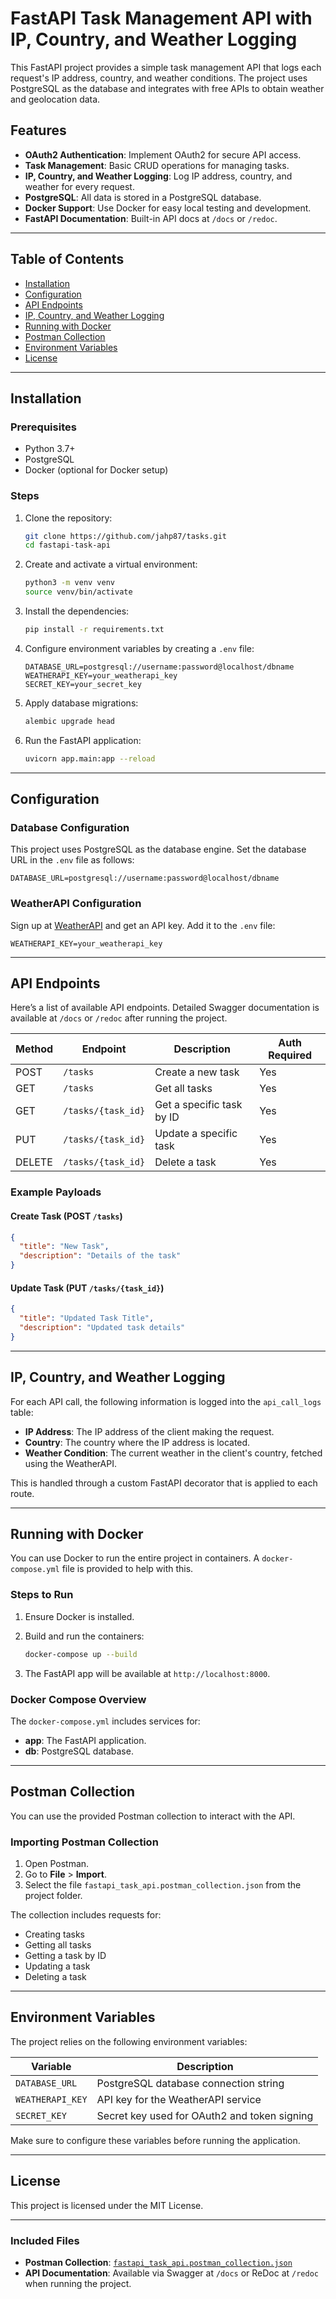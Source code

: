 
# FastAPI Task Management API with IP, Country, and Weather Logging

This FastAPI project provides a simple task management API that logs each request's IP address, country, and weather conditions. The project uses PostgreSQL as the database and integrates with free APIs to obtain weather and geolocation data.

## Features

- **OAuth2 Authentication**: Implement OAuth2 for secure API access.
- **Task Management**: Basic CRUD operations for managing tasks.
- **IP, Country, and Weather Logging**: Log IP address, country, and weather for every request.
- **PostgreSQL**: All data is stored in a PostgreSQL database.
- **Docker Support**: Use Docker for easy local testing and development.
- **FastAPI Documentation**: Built-in API docs at `/docs` or `/redoc`.

---

## Table of Contents

- [Installation](#installation)
- [Configuration](#configuration)
- [API Endpoints](#api-endpoints)
- [IP, Country, and Weather Logging](#ip-country-and-weather-logging)
- [Running with Docker](#running-with-docker)
- [Postman Collection](#postman-collection)
- [Environment Variables](#environment-variables)
- [License](#license)

---

## Installation

### Prerequisites

- Python 3.7+
- PostgreSQL
- Docker (optional for Docker setup)

### Steps

1. Clone the repository:

   ```bash
   git clone https://github.com/jahp87/tasks.git
   cd fastapi-task-api
   ```

2. Create and activate a virtual environment:

   ```bash
   python3 -m venv venv
   source venv/bin/activate
   ```

3. Install the dependencies:

   ```bash
   pip install -r requirements.txt
   ```

4. Configure environment variables by creating a `.env` file:

   ```
   DATABASE_URL=postgresql://username:password@localhost/dbname
   WEATHERAPI_KEY=your_weatherapi_key
   SECRET_KEY=your_secret_key
   ```

5. Apply database migrations:

   ```bash
   alembic upgrade head
   ```

6. Run the FastAPI application:

   ```bash
   uvicorn app.main:app --reload
   ```

---

## Configuration

### Database Configuration

This project uses PostgreSQL as the database engine. Set the database URL in the `.env` file as follows:

```
DATABASE_URL=postgresql://username:password@localhost/dbname
```

### WeatherAPI Configuration

Sign up at [WeatherAPI](https://www.weatherapi.com/) and get an API key. Add it to the `.env` file:

```
WEATHERAPI_KEY=your_weatherapi_key
```

---

## API Endpoints

Here’s a list of available API endpoints. Detailed Swagger documentation is available at `/docs` or `/redoc` after running the project.

| Method | Endpoint                | Description               | Auth Required |
|--------|-------------------------|---------------------------|---------------|
| POST   | `/tasks`                | Create a new task          | Yes           |
| GET    | `/tasks`                | Get all tasks              | Yes           |
| GET    | `/tasks/{task_id}`       | Get a specific task by ID  | Yes           |
| PUT    | `/tasks/{task_id}`       | Update a specific task     | Yes           |
| DELETE | `/tasks/{task_id}`       | Delete a task              | Yes           |

### Example Payloads

#### Create Task (POST `/tasks`)

```json
{
  "title": "New Task",
  "description": "Details of the task"
}
```

#### Update Task (PUT `/tasks/{task_id}`)

```json
{
  "title": "Updated Task Title",
  "description": "Updated task details"
}
```

---

## IP, Country, and Weather Logging

For each API call, the following information is logged into the `api_call_logs` table:

- **IP Address**: The IP address of the client making the request.
- **Country**: The country where the IP address is located.
- **Weather Condition**: The current weather in the client's country, fetched using the WeatherAPI.

This is handled through a custom FastAPI decorator that is applied to each route.

---

## Running with Docker

You can use Docker to run the entire project in containers. A `docker-compose.yml` file is provided to help with this.

### Steps to Run

1. Ensure Docker is installed.
2. Build and run the containers:

   ```bash
   docker-compose up --build
   ```

3. The FastAPI app will be available at `http://localhost:8000`.

### Docker Compose Overview

The `docker-compose.yml` includes services for:

- **app**: The FastAPI application.
- **db**: PostgreSQL database.

---

## Postman Collection

You can use the provided Postman collection to interact with the API.

### Importing Postman Collection

1. Open Postman.
2. Go to **File** > **Import**.
3. Select the file `fastapi_task_api.postman_collection.json` from the project folder.

The collection includes requests for:

- Creating tasks
- Getting all tasks
- Getting a task by ID
- Updating a task
- Deleting a task

---

## Environment Variables

The project relies on the following environment variables:

| Variable         | Description                                   |
|------------------|-----------------------------------------------|
| `DATABASE_URL`    | PostgreSQL database connection string         |
| `WEATHERAPI_KEY`  | API key for the WeatherAPI service            |
| `SECRET_KEY`      | Secret key used for OAuth2 and token signing  |

Make sure to configure these variables before running the application.

---

## License

This project is licensed under the MIT License.

---

### Included Files

- **Postman Collection**: [`fastapi_task_api.postman_collection.json`](./fastapi_task_api.postman_collection.json)
- **API Documentation**: Available via Swagger at `/docs` or ReDoc at `/redoc` when running the project.

